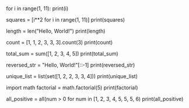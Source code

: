   for i in range(1, 11): print(i)


squares = [i**2 for i in range(1, 11)]
print(squares)


length = len("Hello, World!")
print(length)


count = [1, 1, 2, 3, 3, 3].count(3)
print(count)

total_sum = sum([1, 2, 3, 4, 5])
print(total_sum)


reversed_str = "Hello, World!"[::-1]
print(reversed_str)


unique_list = list(set([1, 2, 2, 3, 3, 4]))
print(unique_list)

import math
factorial = math.factorial(5)
print(factorial)


all_positive = all(num > 0 for num in [1, 2, 3, 4, 5, 5, 5, 6)
print(all_positive)
